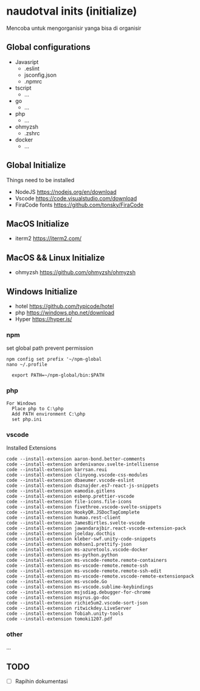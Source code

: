# naudotval inits (initialize)

Mencoba untuk mengorganisir yanga bisa di organisir

## Global configurations

- Javasript
  - .eslint
  - jsconfig.json
  - .npmrc
- tscript
  - ...
- go
  - ...
- php
  - ...
- ohmyzsh
  - .zshrc
- docker
  - ...

## Global Initialize

Things need to be installed

- NodeJS https://nodejs.org/en/download
- Vscode https://code.visualstudio.com/download
- FiraCode fonts https://github.com/tonsky/FiraCode

## MacOS Initialize

- iterm2 https://iterm2.com/

## MacOS && Linux Initialize

- ohmyzsh https://github.com/ohmyzsh/ohmyzsh

## Windows Initialize

- hotel https://github.com/typicode/hotel
- php https://windows.php.net/download
- Hyper https://hyper.is/

### npm

set global path prevent permission

```
npm config set prefix '~/npm-global
nano ~/.profile

  export PATH=~/npm-global/bin:$PATH
```

### php

```
For Windows
  Place php to C:\php
  Add PATH environment C:\php
  set php.ini
```

### vscode

Installed Extensions

```
code --install-extension aaron-bond.better-comments
code --install-extension ardenivanov.svelte-intellisense
code --install-extension barrsan.reui
code --install-extension clinyong.vscode-css-modules
code --install-extension dbaeumer.vscode-eslint
code --install-extension dsznajder.es7-react-js-snippets
code --install-extension eamodio.gitlens
code --install-extension esbenp.prettier-vscode
code --install-extension file-icons.file-icons
code --install-extension fivethree.vscode-svelte-snippets
code --install-extension HookyQR.JSDocTagComplete
code --install-extension humao.rest-client
code --install-extension JamesBirtles.svelte-vscode
code --install-extension jawandarajbir.react-vscode-extension-pack
code --install-extension joelday.docthis
code --install-extension kleber-swf.unity-code-snippets
code --install-extension mohsen1.prettify-json
code --install-extension ms-azuretools.vscode-docker
code --install-extension ms-python.python
code --install-extension ms-vscode-remote.remote-containers
code --install-extension ms-vscode-remote.remote-ssh
code --install-extension ms-vscode-remote.remote-ssh-edit
code --install-extension ms-vscode-remote.vscode-remote-extensionpack
code --install-extension ms-vscode.Go
code --install-extension ms-vscode.sublime-keybindings
code --install-extension msjsdiag.debugger-for-chrome
code --install-extension msyrus.go-doc
code --install-extension richie5um2.vscode-sort-json
code --install-extension ritwickdey.LiveServer
code --install-extension Tobiah.unity-tools
code --install-extension tomoki1207.pdf
```

### other

...

## TODO

- [ ] Rapihin dokumentasi
